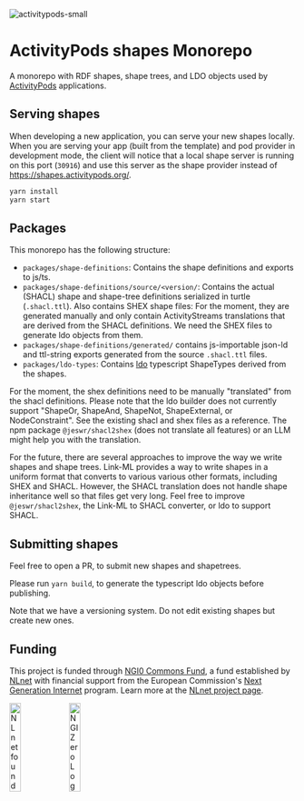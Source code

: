 ![activitypods-small](https://user-images.githubusercontent.com/17931931/215525902-6ae72fa9-fde0-43eb-a053-0ccfd4565ead.png)

# ActivityPods shapes Monorepo

A monorepo with RDF shapes, shape trees, and LDO objects used by [ActivityPods](https://activitypods.org) applications.

## Serving shapes

When developing a new application, you can serve your new shapes locally. When you are serving your app (built from the template) and pod provider in development mode, the client will notice that a local shape server is running on this port (`30916`) and use this server as the shape provider instead of https://shapes.activitypods.org/.

```bash
yarn install
yarn start
```

## Packages

This monorepo has the following structure:

- `packages/shape-definitions`: Contains the shape definitions and exports to js/ts.
- `packages/shape-definitions/source/<version/`: Contains the actual (SHACL) shape and shape-tree definitions serialized in turtle (`.shacl.ttl`). Also contains SHEX shape files: For the moment, they are generated manually and only contain ActivityStreams translations that are derived from the SHACL definitions. We need the SHEX files to generate ldo objects from them.
- `packages/shape-definitions/generated/` contains js-importable json-ld and ttl-string exports generated from the source `.shacl.ttl` files.
- `packages/ldo-types`: Contains [ldo](https://ldo.js.org/) typescript ShapeTypes derived from the shapes.

For the moment, the shex definitions need to be manually "translated" from the shacl definitions. Please note that the ldo builder does not currently support "ShapeOr, ShapeAnd, ShapeNot, ShapeExternal, or NodeConstraint". See the existing shacl and shex files as a reference. The npm package `@jeswr/shacl2shex` (does not translate all features) or an LLM might help you with the translation.

For the future, there are several approaches to improve the way we write shapes and shape trees.
Link-ML provides a way to write shapes in a uniform format that converts to various various other formats, including SHEX and SHACL. However, the SHACL translation does not handle shape inheritance well so that files get very long. Feel free to improve `@jeswr/shacl2shex`, the Link-ML to SHACL converter, or ldo to support SHACL.

## Submitting shapes

Feel free to open a PR, to submit new shapes and shapetrees.

Please run `yarn build`, to generate the typescript ldo objects before publishing.

Note that we have a versioning system. Do not edit existing shapes but create new ones.

## Funding

This project is funded through [NGI0 Commons Fund](https://nlnet.nl/commonsfund), a fund established by [NLnet](https://nlnet.nl) with financial support from the European Commission's [Next Generation Internet](https://ngi.eu) program. Learn more at the [NLnet project page](https://nlnet.nl/project/DatamiPods).

[<img src="https://nlnet.nl/logo/banner.png" alt="NLnet foundation logo" width="20%" />](https://nlnet.nl)
[<img src="https://nlnet.nl/image/logos/NGI0_tag.svg" alt="NGI Zero Logo" width="20%" />](https://nlnet.nl/commonsfund)
